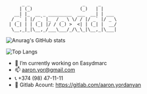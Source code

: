```
      _ _                    _     _      
     | (_)                  (_)   | |     
   __| |_  __ _ _________  ___  __| | ___ 
  / _` | |/ _` |_  / _ \ \/ / |/ _` |/ _ \
 | (_| | | (_| |/ / (_) >  <| | (_| |  __/
  \__,_|_|\__,_/___\___/_/\_\_|\__,_|\___|
```

![Anurag's GitHub stats](https://github-readme-stats.vercel.app/api?username=diazoxide&layout=compact&theme=tokyonight&count_private=true&show_icons=true)

![Top Langs](https://github-readme-stats.vercel.app/api/top-langs/?username=diazoxide&&theme=tokyonight)

- 🔭 I’m currently working on Easydmarc
- 📫 aaron.yor@gmail.com
- 📞 +374 (98) 47-11-11
- 🤝 Gitlab Acount: https://gitlab.com/aaron.yordanyan
